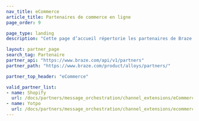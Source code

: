 ```yaml
---
nav_title: eCommerce
article_title: Partenaires de commerce en ligne
page_order: 9

page_type: landing
description: "Cette page d’accueil répertorie les partenaires de Braze (Alloys) qui vous permettent d’intégrer leur plateforme de commerce en ligne."

layout: partner_page
search_tag: Partenaire
partner_api: "https://www.braze.com/api/v1/partners"
partner_path: "https://www.braze.com/product/alloys/partners/"

partner_top_header: "eCommerce"

valid_partner_list:
- name: Shopify
  url: /docs/partners/message_orchestration/channel_extensions/eCommerce/shopify/
- name: Yotpo
  url: /docs/partners/message_orchestration/channel_extensions/ecommerce/yotpo/
---
```

